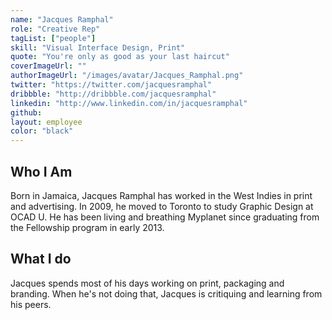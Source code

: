 ```yaml
---
name: "Jacques Ramphal"
role: "Creative Rep"
tagList: ["people"]
skill: "Visual Interface Design, Print"
quote: "You're only as good as your last haircut"
coverImageUrl: ""
authorImageUrl: "/images/avatar/Jacques_Ramphal.png"
twitter: "https://twitter.com/jacquesramphal"
dribbble: "http://dribbble.com/jacquesramphal"
linkedin: "http://www.linkedin.com/in/jacquesramphal"
github:
layout: employee
color: "black"
---
```


## Who I Am

Born in Jamaica, Jacques Ramphal has worked in the West Indies in print and advertising. In 2009, he moved to Toronto to study Graphic Design at OCAD U. He has been living and breathing Myplanet since graduating from the Fellowship program in early 2013.

## What I do

Jacques spends most of his days working on print, packaging and branding. When he's not doing that, Jacques is critiquing and learning from his peers.
